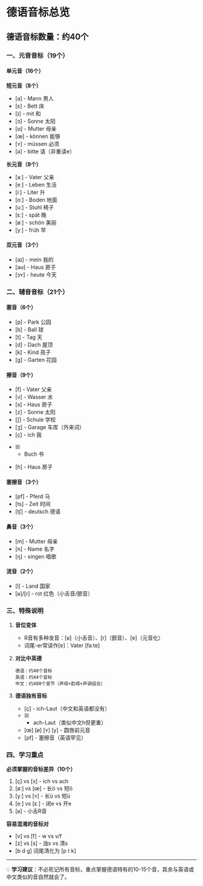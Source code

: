 # 德语音标总览

## 德语音标数量：约40个

### 一、元音音标（19个）

#### 单元音（16个）
**短元音（8个）**
- [a] - Mann 男人
- [ɛ] - Bett 床  
- [ɪ] - mit 和
- [ɔ] - Sonne 太阳
- [ʊ] - Mutter 母亲
- [œ] - können 能够
- [ʏ] - müssen 必须
- [ə] - bitte 请（非重读e）

**长元音（8个）**
- [aː] - Vater 父亲
- [eː] - Leben 生活
- [iː] - Liter 升
- [oː] - Boden 地面
- [uː] - Stuhl 椅子
- [ɛː] - spät 晚
- [øː] - schön 美丽
- [yː] - früh 早

#### 双元音（3个）
- [aɪ] - mein 我的
- [aʊ] - Haus 房子
- [ɔʏ] - heute 今天

### 二、辅音音标（21个）

#### 塞音（6个）
- [p] - Park 公园
- [b] - Ball 球
- [t] - Tag 天
- [d] - Dach 屋顶
- [k] - Kind 孩子
- [g] - Garten 花园

#### 擦音（9个）
- [f] - Vater 父亲
- [v] - Wasser 水
- [s] - Haus 房子
- [z] - Sonne 太阳
- [ʃ] - Schule 学校
- [ʒ] - Garage 车库（外来词）
- [ç] - ich 我
- [x] - Buch 书
- [h] - Haus 房子

#### 塞擦音（3个）
- [pf] - Pferd 马
- [ts] - Zeit 时间
- [tʃ] - deutsch 德语

#### 鼻音（3个）
- [m] - Mutter 母亲
- [n] - Name 名字
- [ŋ] - singen 唱歌

#### 流音（2个）
- [l] - Land 国家
- [ʁ]/[r] - rot 红色（小舌音/颤音）

### 三、特殊说明

1. **音位变体**
   - R音有多种发音：[ʁ]（小舌音）、[r]（颤音）、[ɐ]（元音化）
   - 词尾-er常读作[ɐ]：Vater [faːtɐ]

2. **对比中英德**
   ```
   德语：约40个音标
   英语：约44个音标
   中文：约400个音节（声母+韵母+声调组合）
   ```

3. **德语独有音标**
   - [ç] - ich-Laut（中文和英语都没有）
   - [x] - ach-Laut（类似中文h但更重）
   - [œ] [ø] [ʏ] [y] - 圆唇前元音
   - [pf] - 塞擦音（英语罕见）

### 四、学习重点

**必须掌握的音标差异（10个）**
1. [ç] vs [x] - ich vs ach
2. [øː] vs [œ] - 长ö vs 短ö  
3. [yː] vs [ʏ] - 长ü vs 短ü
4. [eː] vs [ɛː] - 闭e vs 开e
5. [ʁ] - 小舌R音

**容易混淆的音标对**
- [v] vs [f] - w vs v/f
- [z] vs [s] - 浊s vs 清s
- [b d g] 词尾清化为 [p t k]

---
💡 **学习建议**：不必死记所有音标，重点掌握德语特有的10-15个音，其余与英语或中文类似的音自然就会了。